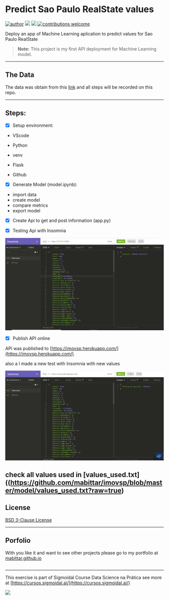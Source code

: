 # Predict Sao Paulo RealState values

[![author](https://img.shields.io/badge/Author-MarcelBittar-blue)](https://www.linkedin.com/in/marcelbittar/) [![](https://img.shields.io/badge/python-3.8.6+-blue.svg)](https://www.python.org/downloads/release/python-386/) [![](https://img.shields.io/badge/License-BSD%203--Clause-blue)](https://raw.githubusercontent.com/mabittar/imovsp/master/LICENSE) [![contributions welcome](https://img.shields.io/badge/contributions-welcome-brightgreen.svg?style=flat)](https://github.com/mabittar/imovsp/issues)

Deploy an app of Machine Learning aplication to predict values for Sao Paulo RealState 

> **Note:** This project is my first API deployment for Machine Learning model.

---

## The Data

The data was obtain from this [link](https://www.kaggle.com/argonalyst/sao-paulo-real-estate-sale-rent-april-2019) and all steps will be recorded on this repo.

---

## Steps:

- [x] Setup environment:

- VScode

- Python

- venv

- Flask

- Github

- [x] Generate Model (model.ipynb):

- import data
-  create model
-  compare metrics
-  export model


- [x] Create Api to get and post information (app.py)

- [x] Testing Api with Insomnia

![test with Insomnia](https://github.com/mabittar/imovsp/blob/master/imgs/test-post-json.JPG?raw=true)

- [x] Publish API online

APi was published to [https://imovsp.herokuapp.com/](https://imovsp.herokuapp.com/)

also a I made a new test with Insomnia with new values

![online test with Insomnia](https://github.com/mabittar/imovsp/blob/master/imgs/test-heroku.JPG?raw=true)

check all values used in [values_used.txt]((https://github.com/mabittar/imovsp/blob/master/model/values_used.txt?raw=true)
---

## License

[BSD 3-Clause License](https://raw.githubusercontent.com/mabittar/imovsp/master/LICENSE)

---

## Porfolio
With you like it and want to see other projects please go to my portfolio at [mabittar.github.io](https://mabittar.github.io/)

## 

---
This exercise is part of Sigmoidal Course Data Science na Prática see more at [https://cursos.sigmoidal.ai/](https://cursos.sigmoidal.ai/)


![](https://github.com/carlosfab/escola-data-science/blob/master/img/novo_logo_bg_claro.png?raw=true)